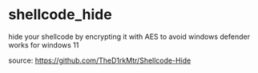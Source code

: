 # shellcode_hide
hide your shellcode by encrypting it with AES to avoid windows defender works for windows 11

source: https://github.com/TheD1rkMtr/Shellcode-Hide
